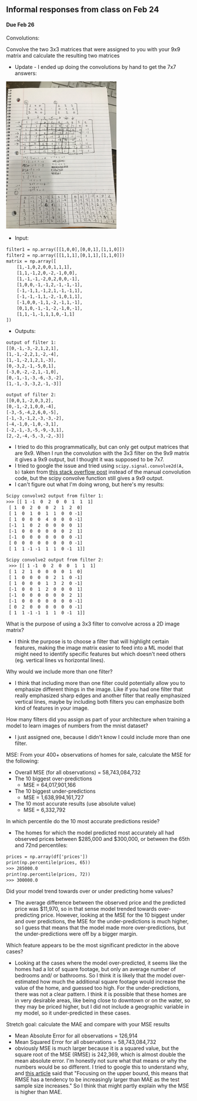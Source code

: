 ## Informal responses from class on Feb 24
#### Due Feb 26
Convolutions:

Convolve the two 3x3 matrices that were assigned to you with your 9x9 matrix and calculate the resulting two matrices

* Update - I ended up doing the convolutions by hand to get the 7x7 answers:

<img src="IMG_1420.jpg" alt="drawing" width="300"/>

* Input:

```
filter1 = np.array([[1,0,0],[0,0,1],[1,1,0]])
filter2 = np.array([[1,1,1],[0,1,1],[1,1,0]]) 
matrix = np.array([
    [1,-1,0,2,0,0,1,1,1],
    [1,1,-1,2,0,-2,-1,0,0],
    [1,-1,-1,-2,0,2,0,0,-1],
    [1,0,0,-1,-1,2,-1,-1,-1],
    [-1,-1,1,-1,2,1,-1,-1,1],
    [-1,-1,-1,1,-2,-1,0,1,1],
    [-1,0,0,-1,1,-2,-1,1,-1],
    [0,1,0,-1,-1,-2,-1,0,-1],
    [1,1,-1,-1,1,1,0,-1,1]
])
```

* Outputs:


```
output of filter 1:
[[0,-1,-3,-2,1,2,1],
[1,-1,-2,2,1,-2,-4],
[1,-1,-2,1,2,1,-3],
[0,-3,2,-1,-5,0,1],
[-3,0,-2,-2,1,-1,0],
[0,-1,-1,-3,-6,-3,-2],
[1,-1,-3,-3,2,-1,-3]]
```



```
output of filter 2:
[[0,0,1,-2,0,3,2],
[0,-1,-2,1,0,0,-4],
[-3,-5,-4,2,6,0,-5],
[-1,-3,-1,2,-3,-3,-2],
[-4,-1,0,-1,0,-3,1],
[-2,-1,-3,-5,-9,-3,1],
[2,-2,-4,-5,-3,-2,-3]]
```


* I tried to do this programmatically, but can only get output matrices that are 9x9. When I run the convolution with the 3x3 filter on the 9x9 matrix it gives a 9x9 output, but I thought it was supposed to be 7x7. 
* I tried to google the issue and tried using `scipy.signal.convolve2d(A, b)` taken from [this stack overflow post](https://stackoverflow.com/questions/59878951/convolving-a-each-row-of-a-2d-matrix-with-a-vector) instead of the manual convolution code, but the scipy convolve function still gives a 9x9 output. 
* I can't figure out what I'm doing wrong, but here's my results:

```
Scipy convolve2 output from filter 1:
>>> [[ 1 -1  0  2  0  0  1  1  1]
 [ 1  0  2  0  0  2  1  2  0]
 [ 1  0  1  0  1  1  0  0 -1]
 [ 1  0  0  0  4  0  0  0 -1]
 [-1  1  0  2  0  0  0  0  1]
 [-1  0  0  0  0  0  0  2  1]
 [-1  0  0  0  0  0  0  0 -1]
 [ 0  0  0  0  0  0  0  0 -1]
 [ 1  1 -1 -1  1  1  0 -1  1]]
```

```
Scipy convolve2 output from filter 2:
 >>> [[ 1 -1  0  2  0  0  1  1  1]
 [ 1  2  1  0  0  0  0  1  0]
 [ 1  0  0  0  0  2  1  0 -1]
 [ 1  0  0  0  1  3  2  0 -1]
 [-1  0  0  1  2  0  0  0  1]
 [-1  0  0  0  0  0  0  2  1]
 [-1  0  0  0  0  0  0  0 -1]
 [ 0  2  0  0  0  0  0  0 -1]
 [ 1  1 -1 -1  1  1  0 -1  1]]
 ```

What is the purpose of using a 3x3 filter to convolve across a 2D image matrix?

* I think the purpose is to choose a filter that will highlight certain features, making the image matrix easier to feed into a ML model that might need to identify specific features but which doesn't need others (eg. vertical lines vs horizontal lines).

Why would we include more than one filter? 

* I think that including more than one filter could potentially allow you to emphasize different things in the image. Like if you had one filter that really emphasized sharp edges and another filter that really emphasized vertical lines, maybe by including both filters you can emphasize both kind of features in your image.

How many filters did you assign as part of your architecture when training a model to learn images of numbers from the mnist dataset?

* I just assigned one, because I didn't know I could include more than one filter. 

MSE: From your 400+ observations of homes for sale, calculate the MSE for the following:
* Overall MSE (for all observations) = 58,743,084,732
* The 10 biggest over-predictions
    * MSE = 64,017,901,166
* The 10 biggest under-predictions
    * MSE = 1,638,994,161,727
* The 10 most accurate results (use absolute value)
    * MSE = 6,332,792
    
In which percentile do the 10 most accurate predictions reside? 
* The homes for which the model predicted most accurately all had observed prices between $285,000 and $300,000, or between the 65th and 72nd percentiles:
```
prices = np.array(df['prices'])
print(np.percentile(prices, 65))
>>> 285000.0
print(np.percentile(prices, 72))
>>> 300000.0
```

Did your model trend towards over or under predicting home values?
* The average difference between the observed price and the predicted price was $11,970, so in that sense model trended towards over-predicting price. However, looking at the MSE for the 10 biggest under and over predictions, the MSE for the under-predictions is much higher, so I guess that means that the model made more over-predictions, but the under-predictions were off by a bigger margin. 

Which feature appears to be the most significant predictor in the above cases?
* Looking at the cases where the model over-predicted, it seems like the homes had a lot of square footage, but only an average number of bedrooms and/ or bathrooms. So I think it is likely that the model over-estimated how much the additional square footage would increase the value of the home, and guessed too high. For the under-predictions, there was not a clear pattern. I think it is possible that these homes are in very desirable areas, like being close to downtown or on the water, so they may be priced higher, but I did not include a geographic variable in my model, so it under-predicted in these cases.

Stretch goal: calculate the MAE and compare with your MSE results
* Mean Absolute Error for all observations = 126,914
* Mean Squared Error for all observations = 58,743,084,732
* obviously MSE is much larger because it is a squared value, but the square root of the MSE (RMSE) is 242,369, which is almost double the mean absolute error. I'm honestly not sure what that means or why the numbers would be so different. I tried to google this to understand why, and [this article](https://medium.com/human-in-a-machine-world/mae-and-rmse-which-metric-is-better-e60ac3bde13d) said that "Focusing on the upper bound, this means that RMSE has a tendency to be increasingly larger than MAE as the test sample size increases." So I think that might partly explain why the MSE is higher than MAE. 
